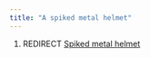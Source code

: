```yaml
---
title: "A spiked metal helmet"
---
```


1.  REDIRECT [Spiked metal helmet](Spiked_metal_helmet "wikilink")